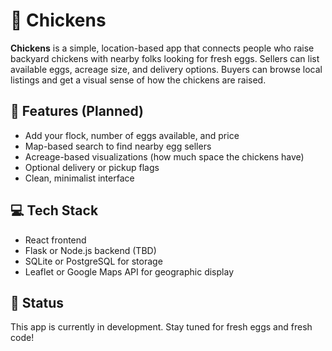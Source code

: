 # 🐔 Chickens

**Chickens** is a simple, location-based app that connects people who raise backyard chickens with nearby folks looking for fresh eggs. Sellers can list available eggs, acreage size, and delivery options. Buyers can browse local listings and get a visual sense of how the chickens are raised.

## 🌟 Features (Planned)
- Add your flock, number of eggs available, and price
- Map-based search to find nearby egg sellers
- Acreage-based visualizations (how much space the chickens have)
- Optional delivery or pickup flags
- Clean, minimalist interface

## 💻 Tech Stack
- React frontend
- Flask or Node.js backend (TBD)
- SQLite or PostgreSQL for storage
- Leaflet or Google Maps API for geographic display

## 🚧 Status
This app is currently in development. Stay tuned for fresh eggs and fresh code!
